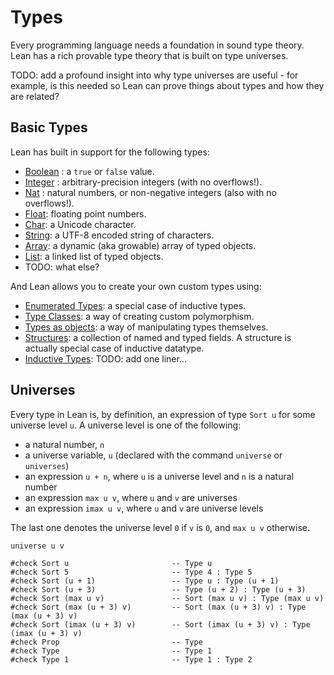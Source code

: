 # Types

Every programming language needs a foundation in sound type theory.
Lean has a rich provable type theory that is built on type universes.

TODO: add a profound insight into why type universes are useful -
for example, is this needed so Lean can prove things about types
and how they are related?

## Basic Types

Lean has built in support for the following types:

- [Boolean](bool.md) : a `true` or `false` value.
- [Integer](integers.md) : arbitrary-precision integers (with no overflows!).
- [Nat](integers.md) : natural numbers, or non-negative integers (also with no overflows!).
- [Float](float.md): floating point numbers.
- [Char](char.md): a Unicode character.
- [String](string.md): a UTF-8 encoded string of characters.
- [Array](array.md): a dynamic (aka growable) array of typed objects.
- [List](list.md): a linked list of typed objects.
- TODO: what else?

And Lean allows you to create your own custom types using:
- [Enumerated Types](enum.md): a special case of inductive types.
- [Type Classes](typeclasses.md): a way of creating custom polymorphism.
- [Types as objects](typeobjs.md): a way of manipulating types themselves.
- [Structures](struct.md): a collection of named and typed fields. A
  structure is actually special case of inductive datatype.
- [Inductive Types](inductive.md): TODO: add one liner...

## Universes

Every type in Lean is, by definition, an expression of type `Sort u`
for some universe level `u`. A universe level is one of the
following:

* a natural number, `n`
* a universe variable, `u` (declared with the command `universe` or `universes`)
* an expression `u + n`, where `u` is a universe level and `n` is a natural number
* an expression `max u v`, where `u` and `v` are universes
* an expression `imax u v`, where `u` and `v` are universe levels

The last one denotes the universe level `0` if `v` is `0`, and `max u v` otherwise.

```lean
universe u v

#check Sort u                       -- Type u
#check Sort 5                       -- Type 4 : Type 5
#check Sort (u + 1)                 -- Type u : Type (u + 1)
#check Sort (u + 3)                 -- Type (u + 2) : Type (u + 3)
#check Sort (max u v)               -- Sort (max u v) : Type (max u v)
#check Sort (max (u + 3) v)         -- Sort (max (u + 3) v) : Type (max (u + 3) v)
#check Sort (imax (u + 3) v)        -- Sort (imax (u + 3) v) : Type (imax (u + 3) v)
#check Prop                         -- Type
#check Type                         -- Type 1
#check Type 1                       -- Type 1 : Type 2
```